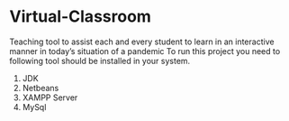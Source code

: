 # Virtual-Classroom
Teaching tool to assist each and every student to learn in an interactive manner in today’s situation of a pandemic
To run this project you need to following tool should be installed
in your system.

1. JDK
2. Netbeans
3. XAMPP Server
4. MySql 